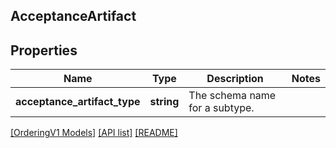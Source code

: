 ## AcceptanceArtifact

## Properties

Name | Type | Description | Notes
------------ | ------------- | ------------- | -------------
**acceptance_artifact_type** | **string** | The schema name for a subtype. |

[[OrderingV1 Models]](../) [[API list]](../../Api) [[README]](../../../README.md)
